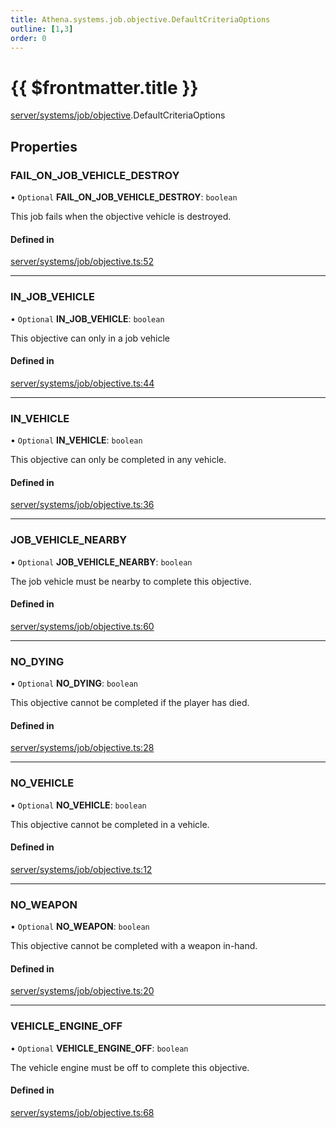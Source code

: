 ```yaml
---
title: Athena.systems.job.objective.DefaultCriteriaOptions
outline: [1,3]
order: 0
---
```


# {{ $frontmatter.title }}


[server/systems/job/objective](../modules/server_systems_job_objective.md).DefaultCriteriaOptions

## Properties

### FAIL\_ON\_JOB\_VEHICLE\_DESTROY

• `Optional` **FAIL\_ON\_JOB\_VEHICLE\_DESTROY**: `boolean`

This job fails when the objective vehicle is destroyed.

#### Defined in

[server/systems/job/objective.ts:52](https://github.com/Stuyk/altv-athena/blob/84a2fd9/src/core/server/systems/job/objective.ts#L52)

___

### IN\_JOB\_VEHICLE

• `Optional` **IN\_JOB\_VEHICLE**: `boolean`

This objective can only in a job vehicle

#### Defined in

[server/systems/job/objective.ts:44](https://github.com/Stuyk/altv-athena/blob/84a2fd9/src/core/server/systems/job/objective.ts#L44)

___

### IN\_VEHICLE

• `Optional` **IN\_VEHICLE**: `boolean`

This objective can only be completed in any vehicle.

#### Defined in

[server/systems/job/objective.ts:36](https://github.com/Stuyk/altv-athena/blob/84a2fd9/src/core/server/systems/job/objective.ts#L36)

___

### JOB\_VEHICLE\_NEARBY

• `Optional` **JOB\_VEHICLE\_NEARBY**: `boolean`

The job vehicle must be nearby to complete this objective.

#### Defined in

[server/systems/job/objective.ts:60](https://github.com/Stuyk/altv-athena/blob/84a2fd9/src/core/server/systems/job/objective.ts#L60)

___

### NO\_DYING

• `Optional` **NO\_DYING**: `boolean`

This objective cannot be completed if the player has died.

#### Defined in

[server/systems/job/objective.ts:28](https://github.com/Stuyk/altv-athena/blob/84a2fd9/src/core/server/systems/job/objective.ts#L28)

___

### NO\_VEHICLE

• `Optional` **NO\_VEHICLE**: `boolean`

This objective cannot be completed in a vehicle.

#### Defined in

[server/systems/job/objective.ts:12](https://github.com/Stuyk/altv-athena/blob/84a2fd9/src/core/server/systems/job/objective.ts#L12)

___

### NO\_WEAPON

• `Optional` **NO\_WEAPON**: `boolean`

This objective cannot be completed with a weapon in-hand.

#### Defined in

[server/systems/job/objective.ts:20](https://github.com/Stuyk/altv-athena/blob/84a2fd9/src/core/server/systems/job/objective.ts#L20)

___

### VEHICLE\_ENGINE\_OFF

• `Optional` **VEHICLE\_ENGINE\_OFF**: `boolean`

The vehicle engine must be off to complete this objective.

#### Defined in

[server/systems/job/objective.ts:68](https://github.com/Stuyk/altv-athena/blob/84a2fd9/src/core/server/systems/job/objective.ts#L68)
